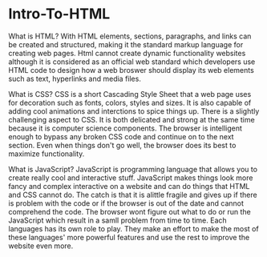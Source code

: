 # Intro-To-HTML

What is HTML? With HTML elements, sections, paragraphs, and links can be created and structured, making it the standard markup language for creating web pages. Html cannot create dynamic functionality websites although it is considered as an official web standard which developers use HTML code to design how a web broswer should display its web elements such as text, hyperlinks and media files. 

What is CSS? CSS is a short Cascading Style Sheet that a web page uses for decoration such as fonts, colors, styles and sizes. It is also capable of adding cool animations and interctions to spice things up. There is a slightly challenging aspect to CSS. It is both delicated and strong at the same time because it is computer science components. The browser is intelligent enough to bypass any broken CSS code and continue on to the next section. Even when things don't go well, the browser does its best to maximize functionality.

What is JavaScript? JavaScript is programming language that allows you to create really cool and interactive stuff. JavaScript makes things look more fancy and complex interactive on a website and can do things that HTML and CSS cannot do. The catch is that it is alittle fragile and gives up if there is problem with the code or if the browser is out of the date and cannot comprehend the code. The browser wont figure out what to do or run the JavaScript which result in a samll problem from time to time. Each languages has its own role to play. They make an effort to make the most of these languages' more powerful features and use the rest to improve the website even more. 

